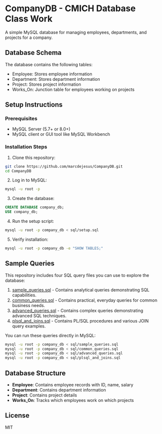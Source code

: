 # CompanyDB - CMICH Database Class Work

A simple MySQL database for managing employees, departments, and projects for a company.

## Database Schema

The database contains the following tables:
- Employee: Stores employee information
- Department: Stores department information
- Project: Stores project information
- Works_On: Junction table for employees working on projects

## Setup Instructions

### Prerequisites
- MySQL Server (5.7+ or 8.0+)
- MySQL client or GUI tool like MySQL Workbench

### Installation Steps

1. Clone this repository:
```bash
git clone https://github.com/marcdejesus/CompanyDB.git
cd CompanyDB
```

2. Log in to MySQL:
```bash
mysql -u root -p
```

3. Create the database:
```sql
CREATE DATABASE company_db;
USE company_db;
```

4. Run the setup script:
```bash
mysql -u root -p company_db < sql/setup.sql
```

5. Verify installation:
```bash
mysql -u root -p company_db -e "SHOW TABLES;"
```

## Sample Queries

This repository includes four SQL query files you can use to explore the database:

1. [sample_queries.sql](sql/sample_queries.sql) - Contains analytical queries demonstrating SQL capabilities.
2. [common_queries.sql](sql/common_queries.sql) - Contains practical, everyday queries for common business needs.
3. [advanced_queries.sql](sql/advanced_queries.sql) - Contains complex queries demonstrating advanced SQL techniques.
4. [plsql_and_joins.sql](sql/plsql_and_joins.sql) - Contains PL/SQL procedures and various JOIN query examples.

You can run these queries directly in MySQL:

```bash
mysql -u root -p company_db < sql/sample_queries.sql
mysql -u root -p company_db < sql/common_queries.sql
mysql -u root -p company_db < sql/advanced_queries.sql
mysql -u root -p company_db < sql/plsql_and_joins.sql
```

## Database Structure

- **Employee**: Contains employee records with ID, name, salary
- **Department**: Contains department information
- **Project**: Contains project details
- **Works_On**: Tracks which employees work on which projects

## License

MIT 
